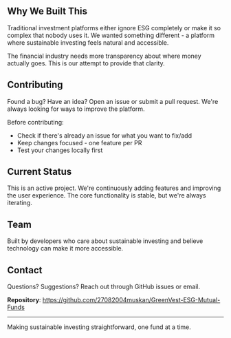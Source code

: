 
## Why We Built This

Traditional investment platforms either ignore ESG completely or make it so complex that nobody uses it. We wanted something different - a platform where sustainable investing feels natural and accessible.

The financial industry needs more transparency about where money actually goes. This is our attempt to provide that clarity.

## Contributing

Found a bug? Have an idea? Open an issue or submit a pull request. We're always looking for ways to improve the platform.

Before contributing:
- Check if there's already an issue for what you want to fix/add
- Keep changes focused - one feature per PR
- Test your changes locally first

## Current Status

This is an active project. We're continuously adding features and improving the user experience. The core functionality is stable, but we're always iterating.

## Team

Built by developers who care about sustainable investing and believe technology can make it more accessible.

## Contact

Questions? Suggestions? Reach out through GitHub issues or email.

**Repository**: https://github.com/27082004muskan/GreenVest-ESG-Mutual-Funds

---

Making sustainable investing straightforward, one fund at a time.
